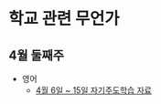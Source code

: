 # 학교 관련 무언가

## 4월 둘째주

- 영어
  - [4월 6일 ~ 15일 자기주도학습 자료](https://ranolp.github.io/school/English/April%206-15,%20Self-Directed%20Learning.html)

